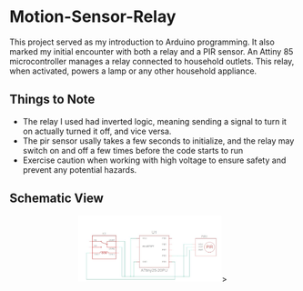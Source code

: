 # Motion-Sensor-Relay
This project served as my introduction to Arduino programming. It also marked my initial encounter with both a relay and a PIR sensor.
An Attiny 85 microcontroller manages a relay connected to household outlets. This relay, when activated, powers a lamp or any other household appliance.
## Things to Note ##

- The relay I used had inverted logic, meaning sending a signal to turn it on actually turned it off, and vice versa.
- The pir sensor usally takes a few seconds to initialize, and the relay may switch on and off a few times before the code starts to run
- Exercise caution when working with high voltage to ensure safety and prevent any potential hazards. 

## Schematic View ##
<p align="center">
  <img src="https://raw.githubusercontent.com/AydenBravender/Motion-Sensor-Relay/main/Screenshot%202023-10-14%20160903.jpg" alt="Image" width="50%" height="50%">>
</p>


